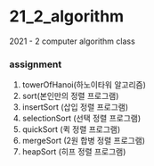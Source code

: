 # 21_2_algorithm
2021 - 2 computer algorithm class

### assignment
1. towerOfHanoi(하노이타워 알고리즘)
2. sort(본인만의 정렬 프로그램) 
3. insertSort (삽입 정렬 프로그램)
4. selectionSort (선택 정렬 프로그램)
5. quickSort (퀵 정렬 프로그램)
6. mergeSort (2원 합병 정렬 프로그램)
7. heapSort (히프 정렬 프로그램)
